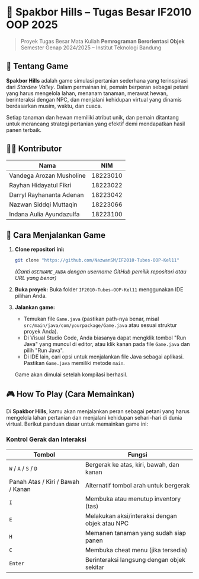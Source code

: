 # 🌾 Spakbor Hills – Tugas Besar IF2010 OOP 2025

> Proyek Tugas Besar Mata Kuliah **Pemrograman Berorientasi Objek**  
> Semester Genap 2024/2025 – Institut Teknologi Bandung

## 📖 Tentang Game

**Spakbor Hills** adalah game simulasi pertanian sederhana yang terinspirasi dari *Stardew Valley*. Dalam permainan ini, pemain berperan sebagai petani yang harus mengelola lahan, menanam tanaman, merawat hewan, berinteraksi dengan NPC, dan menjalani kehidupan virtual yang dinamis berdasarkan musim, waktu, dan cuaca.

Setiap tanaman dan hewan memiliki atribut unik, dan pemain ditantang untuk merancang strategi pertanian yang efektif demi mendapatkan hasil panen terbaik.

## 🧑‍💻 Kontributor

| Nama                       | NIM       |
|----------------------------|-----------|
| Vandega Arozan Musholine   | 18223010  |
| Rayhan Hidayatul Fikri     | 18223022  |
| Darryl Rayhananta Adenan   | 18223042  |
| Nazwan Siddqi Muttaqin     | 18223066  |
| Indana Aulia Ayundazulfa   | 18223100  |

## 🚀 Cara Menjalankan Game

1.  **Clone repositori ini:**
    ```bash
    git clone "https://github.com/NazwanSM/IF2010-Tubes-OOP-Kel11"
    ```
    *(Ganti `USERNAME_ANDA` dengan username GitHub pemilik repositori atau URL yang benar)*

2.  **Buka proyek:**
    Buka folder `IF2010-Tubes-OOP-Kel11` menggunakan IDE pilihan Anda.

3.  **Jalankan game:**
    * Temukan file `Game.java` (pastikan path-nya benar, misal `src/main/java/com/yourpackage/Game.java` atau sesuai struktur proyek Anda).
    * Di Visual Studio Code, Anda biasanya dapat mengklik tombol "Run Java" yang muncul di editor, atau klik kanan pada file `Game.java` dan pilih "Run Java".
    * Di IDE lain, cari opsi untuk menjalankan file Java sebagai aplikasi. Pastikan `Game.java` memiliki metode `main`.

    Game akan dimulai setelah kompilasi berhasil.

## 🎮 How To Play (Cara Memainkan)

Di **Spakbor Hills**, kamu akan menjalankan peran sebagai petani yang harus mengelola lahan pertanian dan menjalani kehidupan sehari-hari di dunia virtual. Berikut panduan dasar untuk memainkan game ini:

### Kontrol Gerak dan Interaksi

| Tombol         | Fungsi                                      |
|----------------|---------------------------------------------|
| `W` / `A` / `S` / `D` | Bergerak ke atas, kiri, bawah, dan kanan      |
| Panah Atas / Kiri / Bawah / Kanan | Alternatif tombol arah untuk bergerak         |
| `I`            | Membuka atau menutup inventory (tas)        |
| `E`            | Melakukan aksi/interaksi dengan objek atau NPC |
| `H`            | Memanen tanaman yang sudah siap panen        |
| `C`            | Membuka cheat menu (jika tersedia)            |
| `Enter`        | Berinteraksi langsung dengan objek sekitar   |
